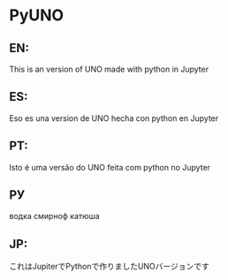 # PyUNO

## EN:
This is an version of UNO made with python in Jupyter

## ES:
Eso es una version de UNO hecha con python en Jupyter

## PT:
Isto é uma versão do UNO feita com python no Jupyter

## РУ
водка смирноф катюша

## JP:
これはJupiterでPythonで作りましたUNOバージョンです
